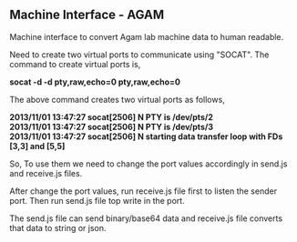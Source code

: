 <h2>Machine Interface - AGAM</h2> 

Machine interface to convert Agam lab machine data to human readable.

Need to create two virtual ports to communicate using "SOCAT".
The command to create virtual ports is,


<b>socat -d -d pty,raw,echo=0 pty,raw,echo=0</b>


The above command creates two virtual ports as follows,


<b>2013/11/01 13:47:27 socat[2506] N PTY is /dev/pts/2<br>
2013/11/01 13:47:27 socat[2506] N PTY is /dev/pts/3<br>
2013/11/01 13:47:27 socat[2506] N starting data transfer loop with FDs [3,3] and [5,5]</b>


So, To use them we need to change the port values accordingly in send.js and receive.js files.

After change the port values, run receive.js file first to listen the sender port. 
Then run send.js file top write in the port.

The send.js file can send binary/base64 data and receive.js file converts that data to string or json.
